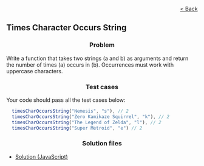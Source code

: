 [<p align="right">< Back</p>](../home.md)

<h2>Times Character Occurs String</h2>

<h3 align="center">Problem</h3>

<p>Write a function that takes two strings (a and b) as arguments and return the number of times (a) occurs in (b). Occurrences must work with uppercase characters.</p>

<h3 align="center">Test cases</h3>

<p>Your code should pass all the test cases below:</p>

```js
  timesCharOccursString("Nemesis", "s"), // 2
  timesCharOccursString("Zero Kamikaze Squirrel", "k"), // 2
  timesCharOccursString("The Legend of Zelda", "l"), // 2
  timesCharOccursString("Super Metroid", "e") // 2
```

<h3 align="center">Solution files</h3>

- [Solution (JavaScript)](./solution.js)